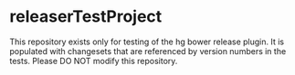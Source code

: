 releaserTestProject
===================

This repository exists only for testing of the hg bower release plugin.  It is populated with changesets that are referenced by version numbers in the tests. Please DO NOT modify this repository.
